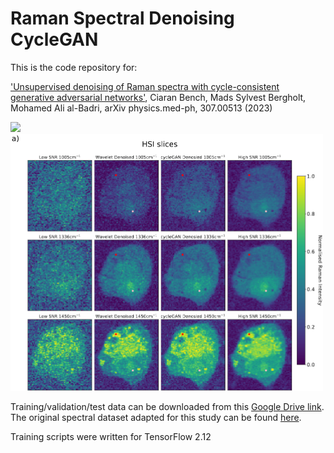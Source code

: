 # Raman Spectral Denoising CycleGAN

This is the code repository for:

['Unsupervised denoising of Raman spectra with cycle-consistent generative adversarial networks'](https://arxiv.org/abs/2307.00513), Ciaran Bench, Mads Sylvest Bergholt, Mohamed Ali al-Badri, arXiv physics.med-ph, 307.00513 (2023)

<img src="fwd_pass.png" width="500"> <img src="HSI.png" width="500">

Training/validation/test data can be downloaded from this [Google Drive link](https://drive.google.com/drive/folders/1d7KSXt-ZDyDc_YGKFiEZV5ckLYmrl6y8?usp=sharing).
The original spectral dataset adapted for this study can be found [here](https://github.com/conor-horgan/DeepeR). 

Training scripts were written for TensorFlow 2.12

